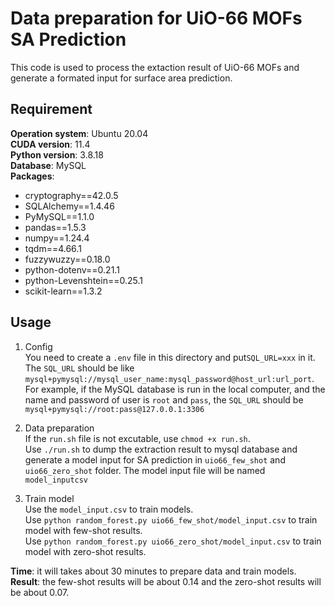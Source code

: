 # Data preparation for UiO-66 MOFs SA Prediction
This code is used to process the extaction result of UiO-66 MOFs and generate a formated input for surface area prediction.   
## Requirement
**Operation system**: Ubuntu 20.04  
**CUDA version**: 11.4  
**Python version**: 3.8.18   
**Database**: MySQL  
**Packages**:  
- cryptography==42.0.5    
- SQLAlchemy==1.4.46    
- PyMySQL==1.1.0   
- pandas==1.5.3   
- numpy==1.24.4   
- tqdm==4.66.1   
- fuzzywuzzy==0.18.0   
- python-dotenv==0.21.1     
- python-Levenshtein==0.25.1     
- scikit-learn==1.3.2  
## Usage
1. Config    
    You need to create a `.env` file in this directory and put`SQL_URL=xxx` in it.     
    The `SQL_URL` should be like `mysql+pymysql://mysql_user_name:mysql_password@host_url:url_port`.    
    For example, if the MySQL database is run in the local computer, and the name and password of user is `root` and `pass`, the `SQL_URL` should be `mysql+pymysql://root:pass@127.0.0.1:3306`

2. Data preparation    
    If the `run.sh` file is not excutable, use `chmod +x run.sh`.   
    Use `./run.sh` to dump the extraction result to mysql database and generate a model input for SA prediction in `uio66_few_shot` and `uio66_zero_shot` folder. The model input file will be named `model_inputcsv`

3. Train model   
    Use the `model_input.csv` to train models.   
    Use `python random_forest.py uio66_few_shot/model_input.csv` to train model with few-shot results.  
    Use `python random_forest.py uio66_zero_shot/model_input.csv` to train model with zero-shot results.   


**Time**: it will takes about 30 minutes to prepare data and train models.
**Result**: the few-shot results will be about 0.14 and the zero-shot results will be about 0.07.
